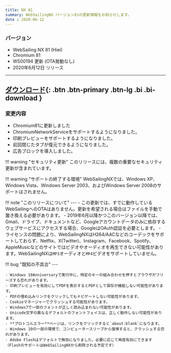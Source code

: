 ```yaml
---
title: NX 81
summary: WebSailingNX バージョン81の更新情報をお知らせします。
date : 2020-06-12
---
```

### バージョン

* WebSailing NX 81 (Hiei)
* Chromium 81
* WS00194 更新 (OTA発動なし)
* 2020年6月12日 リリース

---
[ ダウンロード](https://download.wsoft.ws/WS00194){: .btn .btn-primary .btn-lg .bi .bi-download }
---

### 変更内容

* Chromium81に更新しました
* ChromiumNetworkServiceをサポートするようになりました。
* 印刷プレビューをサポートするようになりました。
* 前回閉じたタブが復元できるようになりました。
* 広告ブロックを導入しました。

!!! warning "セキュリティ更新"
    このリリースには、複数の重要なセキュリティ更新が含まれています。

!!! warning "サポートの終了する環境"
    WebSailingNXでは、Windows XP、Windows Vista、Windows Server 2003、およびWindows Server 2008のサポートはされません。

!!! note "このリリースについて"
    ---
    - この更新では、すでに動作しているWebSailingへのOTAはありません。更新を希望される場合はファイルを手動で置き換える必要があります。
    - 2019年6月以降かつこのバージョン以降では、Gmail、ドライブ、ドキュメントなど、Googleアカウントデータのみに依存するウェブサービスにアクセスする場合、GoogleはOAuth認証を必要とします。
    - ライセンスの問題により、WebSailingNXはH264/AACなどのコーデックをサポートしておらず、Netflix、X(Twitter)、Instagram、Facebook、Spotify、AppleMusicなどのサイトではビデオやオーディオを再生できない可能性があります。WebSailingNXは`MP3`オーディオと`MP4`ビデオをサポートしていません。

!!! bug "既知の不具合"
    ---
    
    - Windows 10Anniversaryで実行中に、特定のキーの組み合わせを押すとブラウザがフリーズする恐れがあります。
    - 印刷プレビューを有効にしてPDFを表示するとPDFとして保存が機能しない可能性があります。
    - PDFの埋め込みリンクをクリックしてもナビゲートしない可能性があります。
    - Cookieマネージャーでクラッシュする可能性があります。
    - Windows7で一部のフォントが正しく読み込まれない可能性があります。
    - Unicode文字の異なるデフォルトのフォントフェイスは、正しく動作しない可能性があります。
    - **プロトコルエラー**ページは、リンクをクリックすると`about:blank`になります。
    - Windows 10の一部の環境で、コンピュータースリープから復帰すると、クラッシュする恐れがあります。
    - Adobe Flashはデフォルトで無効になりました。必要に応じて再度有効にできます（FlashのサポートはWebSailingNXから削除される予定です）